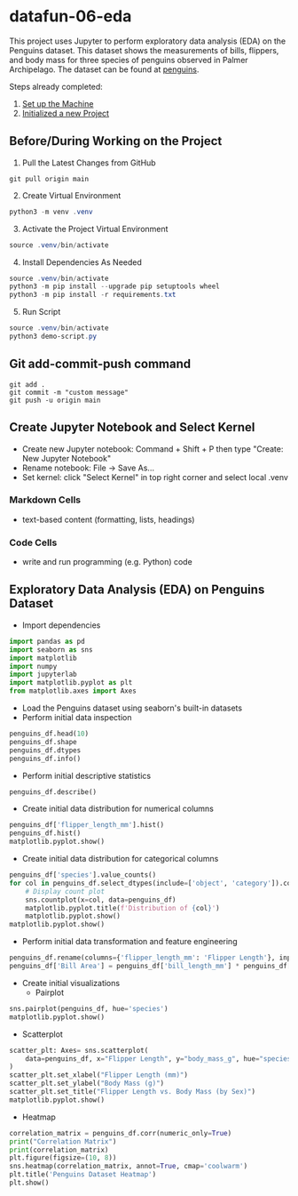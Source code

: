 # datafun-06-eda

This project uses Jupyter to perform exploratory data analysis (EDA) on the Penguins dataset. This dataset shows the measurements of bills, flippers, and body mass for three species of penguins observed in Palmer Archipelago. The dataset can be found at [penguins](https://github.com/mwaskom/seaborn-data/blob/master/penguins.csv). 

Steps already completed:
1. [Set up the Machine](https://github.com/denisecase/pro-analytics-01/blob/main/01-machine-setup/MACHINE-SETUP.md)
2. [Initialized a new Project](https://github.com/denisecase/pro-analytics-01/blob/main/02-project-initialization/PROJECT-INITIALIZATION.md)

## Before/During Working on the Project
1. Pull the Latest Changes from GitHub 
   
```shell
git pull origin main
```

2. Create Virtual Environment

```powershell
python3 -m venv .venv
```

3. Activate the Project Virtual Environment

```powershell
source .venv/bin/activate
```

4.  Install Dependencies As Needed 

```powershell
source .venv/bin/activate
python3 -m pip install --upgrade pip setuptools wheel
python3 -m pip install -r requirements.txt
```

5. Run Script 

```powershell
source .venv/bin/activate
python3 demo-script.py
```

## Git add-commit-push command 
```shell
git add .
git commit -m "custom message"
git push -u origin main
```

## Create Jupyter Notebook and Select Kernel
- Create new Jupyter notebook: Command + Shift + P then type "Create: New Jupyter Notebook"
- Rename notebook: File -> Save As...
- Set kernel: click "Select Kernel" in top right corner and select local .venv

### Markdown Cells
- text-based content (formatting, lists, headings)

### Code Cells
- write and run programming (e.g. Python) code 

## Exploratory Data Analysis (EDA) on Penguins Dataset
- Import dependencies
```python
import pandas as pd
import seaborn as sns
import matplotlib
import numpy
import jupyterlab
import matplotlib.pyplot as plt
from matplotlib.axes import Axes
```
- Load the Penguins dataset using seaborn's built-in datasets
- Perform initial data inspection 
```python
penguins_df.head(10)
penguins_df.shape
penguins_df.dtypes
penguins_df.info()
```
- Perform initial descriptive statistics
```python
penguins_df.describe()
```
- Create initial data distribution for numerical columns
```python
penguins_df['flipper_length_mm'].hist()
penguins_df.hist()
matplotlib.pyplot.show()
```

- Create initial data distribution for categorical columns
```python
penguins_df['species'].value_counts()
for col in penguins_df.select_dtypes(include=['object', 'category']).columns:
    # Display count plot
    sns.countplot(x=col, data=penguins_df)
    matplotlib.pyplot.title(f'Distribution of {col}')
    matplotlib.pyplot.show()
matplotlib.pyplot.show()
```

- Perform initial data transformation and feature engineering
```python
penguins_df.rename(columns={'flipper_length_mm': 'Flipper Length'}, inplace=True)
penguins_df['Bill Area'] = penguins_df['bill_length_mm'] * penguins_df['bill_depth_mm']
```
- Create initial visualizations 
  - Pairplot
```python
sns.pairplot(penguins_df, hue='species')
matplotlib.pyplot.show()
```
  - Scatterplot
```python
scatter_plt: Axes= sns.scatterplot(
    data=penguins_df, x="Flipper Length", y="body_mass_g", hue="species", style="sex"
)
scatter_plt.set_xlabel("Flipper Length (mm)")
scatter_plt.set_ylabel("Body Mass (g)")
scatter_plt.set_title("Flipper Length vs. Body Mass (by Sex)")
matplotlib.pyplot.show()
```
  - Heatmap
```python
correlation_matrix = penguins_df.corr(numeric_only=True)
print("Correlation Matrix")
print(correlation_matrix)
plt.figure(figsize=(10, 8))
sns.heatmap(correlation_matrix, annot=True, cmap='coolwarm')
plt.title('Penguins Dataset Heatmap')
plt.show()
```
